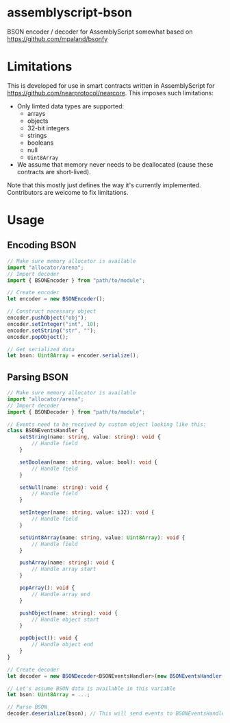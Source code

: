 # assemblyscript-bson

BSON encoder / decoder for AssemblyScript somewhat based on https://github.com/mpaland/bsonfy

# Limitations

This is developed for use in smart contracts written in AssemblyScript for https://github.com/nearprotocol/nearcore.
This imposes such limitations:
- Only limted data types are supported:
    - arrays
    - objects
    - 32-bit integers
    - strings
    - booleans
    - null
    - `Uint8Array`
- We assume that memory never needs to be deallocated (cause these contracts are short-lived).

Note that this mostly just defines the way it's currently implemented. Contributors are welcome to fix limitations.


# Usage

## Encoding BSON

```ts
// Make sure memory allocator is available
import "allocator/arena";
// Import decoder
import { BSONEncoder } from "path/to/module";

// Create encoder
let encoder = new BSONEncoder();

// Construct necessary object
encoder.pushObject("obj");
encoder.setInteger("int", 10);
encoder.setString("str", "");
encoder.popObject();

// Get serialized data
let bson: Uint8Array = encoder.serialize();

```

## Parsing BSON

```ts
// Make sure memory allocator is available
import "allocator/arena";
// Import decoder
import { BSONDecoder } from "path/to/module";

// Events need to be received by custom object looking like this:
class BSONEventsHandler {
    setString(name: string, value: string): void {
        // Handle field
    }

    setBoolean(name: string, value: bool): void {
        // Handle field
    }

    setNull(name: string): void {
        // Handle field
    }

    setInteger(name: string, value: i32): void {
        // Handle field
    }

    setUint8Array(name: string, value: Uint8Array): void {
        // Handle field
    }

    pushArray(name: string): void {
        // Handle array start
    }

    popArray(): void {
        // Handle array end
    }

    pushObject(name: string): void {
        // Handle object start
    }

    popObject(): void {
        // Handle object end
    }
}

// Create decoder
let decoder = new BSONDecoder<BSONEventsHandler>(new BSONEventsHandler());

// Let's assume BSON data is available in this variable
let bson: Uint8Array = ...;

// Parse BSON
decoder.deserialize(bson); // This will send events to BSONEventsHandler

```

